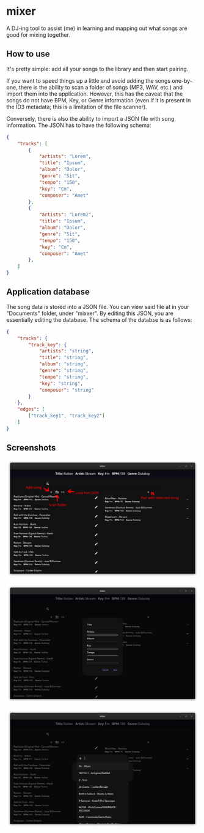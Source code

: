 # mixer

A DJ-ing tool to assist (me) in learning and mapping out what songs are good for mixing together.

## How to use

It's pretty simple: add all your songs to the library and then start pairing.

If you want to speed things up a little and avoid adding the songs one-by-one, there is the ability to scan a folder of songs (MP3, WAV, etc.) and import them into the application. However, this has the caveat that the songs do not have BPM, Key, or Genre information (even if it is present in the ID3 metadata; this is a limitation of the file scanner).

Conversely, there is also the ability to import a JSON file with song information. The JSON has to have the following schema:

```json
{
    "tracks": [
        {
            "artists": "Lorem",
            "title": "Ipsum",
            "album": "Dolor",
            "genre": "Sit",
            "tempo": "150",
            "key": "Cm",
            "composer": "Amet"
        },
        {
            "artists": "Lorem2",
            "title": "Ipsum",
            "album": "Dolor",
            "genre": "Sit",
            "tempo": "150",
            "key": "Cm",
            "composer": "Amet"
        },
    ]
}
```

## Application database

The song data is stored into a JSON file. You can view said file at in your "Documents" folder, under "mixxer". By editing this JSON, you are essentially editing the database. The schema of the databse is as follows:

```json
{
    "tracks": {
        "track_key": {
            "artists": "string",
            "title": "string",
            "album": "string",
            "genre": "string",
            "tempo": "string",
            "key": "string",
            "composer": "string"
        }
    },
    "edges": [
        ["track_key1", "track_key2"]
    ]
}
```

## Screenshots

![](./screenshots/MainScreen.png "Main Screen")

![](./screenshots/AddSong.png "Add Song")

![](./screenshots/PairSong.png "Pair Song")
